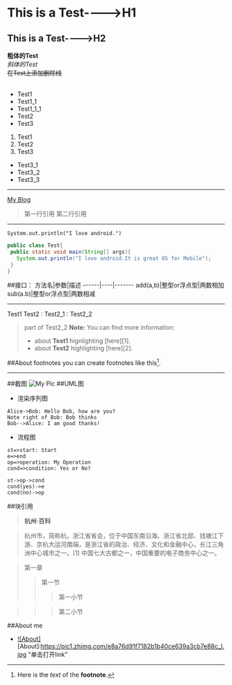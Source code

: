# This is a Test---->H1
## This is a Test---->H2

**粗体的Test**<br>
*斜体的Test*<br>
~~在Test上添加删除线~~<br>
<br>
* Test1
 * Test1_1
  * Test1_1_1
* Test2
* Test3
1. Test1
2. Test2
3. Test3
  * Test3_1
  * Test3_2
  * Test3_3
***
[My Blog](http://www.bing.com "单击进入bing搜索,哈哈")
> 第一行引用
> 第二行引用

***
`System.out.println("I love android.")`
```Java
public class Test{
 public static void main(String[] args){
   System.out.println("I love android.It is great OS for Mobile");
 }
}
```
##接口：
方法名|参数|描述
------|----|-------
add(a,b)|整型or浮点型|两数相加
sub(a.b)|整型or浮点型|两数相减
***
Test1
Test2
: Test2_1
: Test2_2
> part of Test2_2
> **Note:** You can find more information:
> - about **Test1** hignlighting [here][1].
> - about **Test2** highlighting [here][2].

##About footnotes
you can create footnotes like this[^footnote].
[^footnote]:Here is the *text* of the **footnote**.
***
##截图
![My Pic](https://pic1.zhimg.com/e8a76d91f7182b1b40ce639a3cb7e88c_l.jpg)
##UML图
* 渲染序列图
```sequence
Alice->Bob: Hello Bob, how are you?
Note right of Bob: Bob thinks
Bob-->Alice: I am good thanks!
```
* 流程图
```flow
st=>start: Start
e=>end
op=>operation: My Operation
cond=>condition: Yes or No?

st->op->cond
cond(yes)->e
cond(no)->op
```
##块引用

 >**杭州·百科**  
 
  >杭州市，简称杭，浙江省省会，位于中国东南沿海、浙江省北部、钱塘江下游、京杭大运河南端，是浙江省的政治、经济、文化和金融中心，长江三角洲中心城市之一。[1]  中国七大古都之一，中国重要的电子商务中心之一。
 
>第一章
>>第一节
>>>第一小节

>>>第二小节

##About me
* [![About]](https://about.me/lpctjut) [About]:https://pic1.zhimg.com/e8a76d91f7182b1b40ce639a3cb7e88c_l.jpg  "单击打开link"



